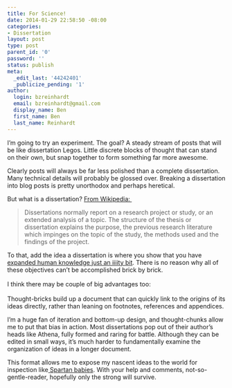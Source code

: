 ```yaml
---
title: For Science!
date: 2014-01-29 22:58:50 -08:00
categories:
- Dissertation
layout: post
type: post
parent_id: '0'
password: ''
status: publish
meta:
  _edit_last: '44242401'
  _publicize_pending: '1'
author:
  login: bzreinhardt
  email: bzreinhardt@gmail.com
  display_name: Ben
  first_name: Ben
  last_name: Reinhardt
---
```


<p>I’m going to try an experiment. The goal? A steady stream of posts that will be like dissertation Legos. Little discrete blocks of thought that can stand on their own, but snap together to form something far more awesome.</p>
<p>Clearly posts will always be far less polished than a complete dissertation. Many technical details will probably be glossed over. Breaking a dissertation into blog posts is pretty unorthodox and perhaps heretical.</p>
<p>But what is a dissertation? <a href="http://en.wikipedia.org/wiki/Thesis" target="_blank">From Wikipedia: </a></p>
<blockquote><p>Dissertations normally report on a research project or study, or an extended analysis of a topic. The structure of the thesis or dissertation explains the purpose, the previous research literature which impinges on the topic of the study, the methods used and the findings of the project.</p></blockquote>
<p>To that, add the idea a dissertation is where you show that you have <a href="http://matt.might.net/articles/phd-school-in-pictures/" target="_blank">expanded human knowledge just an iiiity bit</a>. There is no reason why all of these objectives can’t be accomplished brick by brick.</p>
<p><span style="font-style:inherit;line-height:1.625;">I think there may be couple of big advantages too:</span></p>
<p>Thought-bricks build up a document that can quickly link to the origins of its ideas directly, rather than leaning on footnotes, references and appendices.</p>
<p>I’m a huge fan of iteration and bottom-up design, and thought-chunks allow me to put that bias in action. Most dissertations pop out of their author’s heads like Athena, fully formed and raring for battle. Although they can be edited in small ways, it’s much harder to fundamentally examine the organization of ideas in a longer document.</p>
<p>This format allows me to expose my nascent ideas to the world for inspection like<a href="http://www.history.com/news/history-lists/8-reasons-it-wasnt-easy-being-spartan" target="_blank"> Spartan babies</a>. With your help and comments, not-so-gentle-reader, hopefully only the strong will survive.</p>
